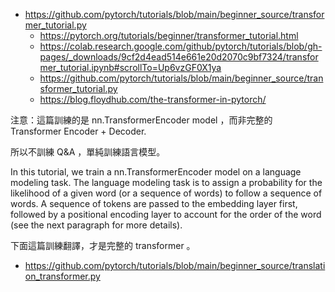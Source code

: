 
* https://github.com/pytorch/tutorials/blob/main/beginner_source/transformer_tutorial.py
    * https://pytorch.org/tutorials/beginner/transformer_tutorial.html
    * https://colab.research.google.com/github/pytorch/tutorials/blob/gh-pages/_downloads/9cf2d4ead514e661e20d2070c9bf7324/transformer_tutorial.ipynb#scrollTo=Up6vzGF0X1ya
    * https://github.com/pytorch/tutorials/blob/main/beginner_source/transformer_tutorial.py
    * https://blog.floydhub.com/the-transformer-in-pytorch/

注意：這篇訓練的是 nn.TransformerEncoder model ，而非完整的 Transformer Encoder + Decoder.

所以不訓練 Q&A ，單純訓練語言模型。

In this tutorial, we train a nn.TransformerEncoder model on a language modeling task. The language modeling task is to assign a probability for the likelihood of a given word (or a sequence of words) to follow a sequence of words. A sequence of tokens are passed to the embedding layer first, followed by a positional encoding layer to account for the order of the word (see the next paragraph for more details).

下面這篇訓練翻譯，才是完整的 transformer 。

* https://github.com/pytorch/tutorials/blob/main/beginner_source/translation_transformer.py

